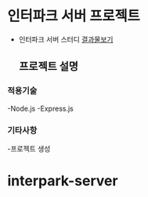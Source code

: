 # 인터파크 서버 프로젝트

- 인터파크 서버 스터디
  [결과물보기](https://)

  ## 프로젝트 설명

### 적용기술

-Node.js
-Express.js

### 기타사항

-프로젝트 생성

# interpark-server
